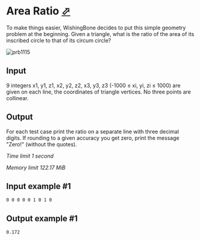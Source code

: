 # Area Ratio [⬀](https://www.e-olymp.com/en/contests/8947/problems/77339)

To make things easier, WishingBone decides to put this simple geometry problem at the beginning. Given a triangle, what is the ratio of the area of its inscribed circle to that of its circum circle?

![prb1115](1280566417.JPG)

## Input

9 integers x1, y1, z1, x2, y2, z2, x3, y3, z3 (-1000 ≤ xi, yi, zi ≤ 1000) are given on each line, the coordinates of triangle vertices. No three points are collinear.

## Output

For each test case print the ratio on a separate line with three decimal digits. If rounding to a given accuracy you get zero, print the message "Zero!" (without the quotes).

_Time limit 1 second_

_Memory limit 122.17 MiB_

## Input example #1
```
0 0 0 0 0 1 0 1 0
```

## Output example #1
```
0.172
```
